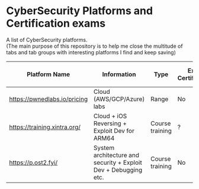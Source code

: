 # CyberSecurity Platforms and Certification exams

A list of CyberSecurity platforms.  
(The main purpose of this repository is to help me close the multitude of tabs and tab groups with interesting platforms I find and keep saving)

| Platform Name | Information | Type | Exam Certification | Certification of Completion | 
| ------------- | ----------- | ---- | ------------------ | --------------------------- |
| https://pwnedlabs.io/pricing | Cloud (AWS/GCP/Azure) labs | Range | No | ? |
| https://training.xintra.org/ | Cloud + iOS Reversing + Exploit Dev for ARM64 | Course training| ? | ? |
| https://p.ost2.fyi/ | System architecture and security + Exploit Dev + Debugging etc.| Course training | No | Yes |
